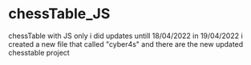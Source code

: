 # chessTable_JS
chessTable with JS only i did updates untill 18/04/2022 
in 19/04/2022 i created a new file that called "cyber4s" and there are the new updated chesstable project
